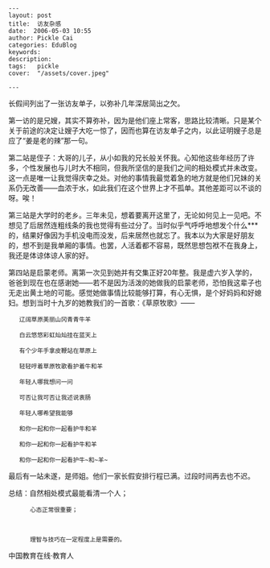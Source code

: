 
    ---
    layout: post  
    title:  访友杂感  
    date:  2006-05-03 10:55  
    author: Pickle Cai  
    categories: EduBlog  
    keywords: 
    description:   
    tags:	pickle   
    cover:  "/assets/cover.jpeg"  

    ---  
    
长假间列出了一张访友单子，以弥补几年深居简出之欠。



第一访的是兄嫂，其实不算弥补，因为是他们座上常客，思路比较清晰。只是某个关于前途的决定让嫂子大吃一惊了，因而也算在访友单子之内，以此证明嫂子总是应了“姜是老的辣”那一句。



第二站是侄子：大哥的儿子，从小如我的兄长般关怀我。心知他这些年经历了许多，个性发展也与儿时大不相同，但我所坚信的是我们之间的相处模式并未改变。这一点是唯一让我觉得庆幸之处。对他的事情我最觉着急的地方就是他们兄妹的关系仍无改善——血浓于水，如此我们在这个世界上才不孤单。其他差距可以不谈的呀。唉！



第三站是大学时的老乡。三年未见，想着要离开这里了，无论如何见上一见吧。不想见了后居然连粗线条的我也觉得有些过分了。当时似乎气呼呼地想发个什么***的，结果好像因为手机没电而没发，后来居然也就忘了。我本以为大家是好朋友的，想不到是我单厢的事情。也罢，人活着都不容易，既然思想包袱不在我身上，我还是体谅体谅人家的好。



第四站是启蒙老师。离第一次见到她并有交集正好20年整。我是虚六岁入学的，爸爸到现在也在感谢她——若不是因为活泼的她做我的启蒙老师，恐怕我这辈子也无走出黄土地的可能。感觉她做事情比较能够打算，有心无惧，是个好妈妈和好媳妇。想到当时十九岁的她教我们的一首歌：《草原牧歌》——



       辽阔草原美丽山冈青青牛羊

       白云悠悠彩虹灿灿挂在蓝天上

       有个少年手拿皮鞭站在草原上

       轻轻哼着草原牧歌看护着牛和羊

       年轻人哪我想问一问

       可否让我可否让我述说衷肠

       年轻人哪希望我能够

       和你一起和你一起看护牛和羊

       和你一起和你一起看护牛和羊

       和你一起和你一起看护牛~和~羊~





最后有一站未遂，是师姐。他们一家长假安排行程已满。过段时间再去也不迟。



总结：自然相处模式最能看清一个人；



          心态正常很重要；



          理智与技巧在一定程度上是需要的。



		    
 中国教育在线·教育人

